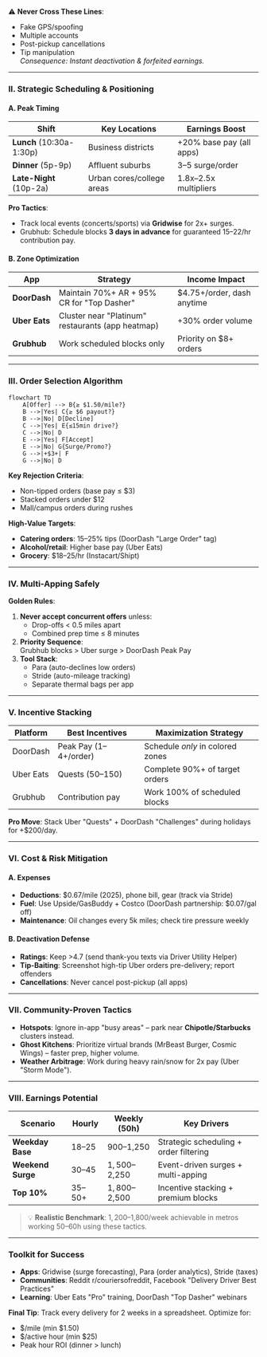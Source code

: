 ⚠️ **Never Cross These Lines**:  
- Fake GPS/spoofing  
- Multiple accounts  
- Post-pickup cancellations  
- Tip manipulation  
*Consequence: Instant deactivation & forfeited earnings.*

---

### **II. Strategic Scheduling & Positioning**  
#### **A. Peak Timing**  
| **Shift**              | **Key Locations**         | **Earnings Boost**       |  
|------------------------|---------------------------|--------------------------|  
| **Lunch** (10:30a-1:30p)| Business districts        | +20% base pay (all apps) |  
| **Dinner** (5p-9p)     | Affluent suburbs          | $3–$5 surge/order        |  
| **Late-Night** (10p-2a)| Urban cores/college areas | 1.8x–2.5x multipliers    |  

**Pro Tactics**:  
- Track local events (concerts/sports) via **Gridwise** for 2x+ surges.  
- Grubhub: Schedule blocks **3 days in advance** for guaranteed $15–$22/hr contribution pay.  

#### **B. Zone Optimization**  
| **App**       | **Strategy**                                  | **Income Impact**        |  
|---------------|-----------------------------------------------|--------------------------|  
| **DoorDash**  | Maintain 70%+ AR + 95% CR for "Top Dasher"    | $4.75+/order, dash anytime |  
| **Uber Eats** | Cluster near "Platinum" restaurants (app heatmap) | +30% order volume      |  
| **Grubhub**   | Work scheduled blocks only                    | Priority on $8+ orders    |  

---

### **III. Order Selection Algorithm**  
```mermaid
flowchart TD
    A[Offer] --> B{≥ $1.50/mile?}
    B -->|Yes| C{≥ $6 payout?}
    B -->|No| D[Decline]
    C -->|Yes| E{≤15min drive?}
    C -->|No| D
    E -->|Yes| F[Accept]
    E -->|No| G{Surge/Promo?}
    G -->|+$3+| F
    G -->|No| D
```
**Key Rejection Criteria**:  
- Non-tipped orders (base pay ≤ $3)  
- Stacked orders under $12  
- Mall/campus orders during rushes  

**High-Value Targets**:  
- **Catering orders**: 15–25% tips (DoorDash "Large Order" tag)  
- **Alcohol/retail**: Higher base pay (Uber Eats)  
- **Grocery**: $18–25/hr (Instacart/Shipt)  

---

### **IV. Multi-Apping Safely**  
**Golden Rules**:  
1. **Never accept concurrent offers** unless:  
   - Drop-offs < 0.5 miles apart  
   - Combined prep time ≤ 8 minutes  
2. **Priority Sequence**:  
   Grubhub blocks > Uber surge > DoorDash Peak Pay  
3. **Tool Stack**:  
   - Para (auto-declines low orders)  
   - Stride (auto-mileage tracking)  
   - Separate thermal bags per app  

---

### **V. Incentive Stacking**  
| **Platform**   | **Best Incentives**       | **Maximization Strategy**       |  
|----------------|---------------------------|---------------------------------|  
| DoorDash       | Peak Pay ($1–$4+/order)   | Schedule *only* in colored zones |  
| Uber Eats      | Quests ($50–$150)         | Complete 90%+ of target orders   |  
| Grubhub        | Contribution pay          | Work 100% of scheduled blocks    |  

**Pro Move**: Stack Uber "Quests" + DoorDash "Challenges" during holidays for +$200/day.  

---

### **VI. Cost & Risk Mitigation**  
#### **A. Expenses**  
- **Deductions**: $0.67/mile (2025), phone bill, gear (track via Stride)  
- **Fuel**: Use Upside/GasBuddy + Costco (DoorDash partnership: $0.07/gal off)  
- **Maintenance**: Oil changes every 5k miles; check tire pressure weekly  

#### **B. Deactivation Defense**  
- **Ratings**: Keep >4.7 (send thank-you texts via Driver Utility Helper)  
- **Tip-Baiting**: Screenshot high-tip Uber orders pre-delivery; report offenders  
- **Cancellations**: Never cancel post-pickup (all apps)  

---

### **VII. Community-Proven Tactics**  
- **Hotspots**: Ignore in-app "busy areas" – park near **Chipotle/Starbucks** clusters instead.  
- **Ghost Kitchens**: Prioritize virtual brands (MrBeast Burger, Cosmic Wings) – faster prep, higher volume.  
- **Weather Arbitrage**: Work during heavy rain/snow for 2x pay (Uber "Storm Mode").  

---

### **VIII. Earnings Potential**  
| **Scenario**       | **Hourly**  | **Weekly (50h)** | **Key Drivers**                     |  
|--------------------|-------------|------------------|-------------------------------------|  
| **Weekday Base**   | $18–$25     | $900–$1,250      | Strategic scheduling + order filtering |  
| **Weekend Surge**  | $30–$45     | $1,500–$2,250    | Event-driven surges + multi-apping  |  
| **Top 10%**        | $35–$50+    | $1,800–$2,500    | Incentive stacking + premium blocks |  

> 💡 **Realistic Benchmark**: $1,200–$1,800/week achievable in metros working 50–60h using these tactics.

---

### **Toolkit for Success**  
- **Apps**: Gridwise (surge forecasting), Para (order analytics), Stride (taxes)  
- **Communities**: Reddit r/couriersofreddit, Facebook "Delivery Driver Best Practices"  
- **Learning**: Uber Eats "Pro" training, DoorDash "Top Dasher" webinars  

**Final Tip**: Track every delivery for 2 weeks in a spreadsheet. Optimize for:  
- $/mile (min $1.50)  
- $/active hour (min $25)  
- Peak hour ROI (dinner > lunch)
